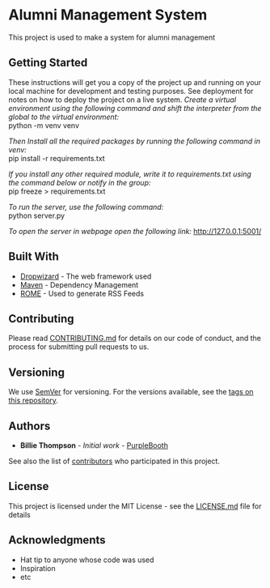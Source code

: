 # Alumni Management System

This project is used to make a system for alumni management

## Getting Started

These instructions will get you a copy of the project up and running on your local machine for development and testing purposes. See deployment for notes on how to deploy the project on a live system.
*Create a virtual environment using the following command and shift the interpreter from the global to the virtual environment:*  
python -m venv venv

*Then Install all the required packages by running the following command in venv:*  
pip install -r requirements.txt

*If you install any other required module, write it to requirements.txt using the command below or notify in the group:*  
pip freeze > requirements.txt

*To run the server, use the following command:*  
python server.py

*To open the server in webpage open the following link:*
http://127.0.0.1:5001/

## Built With

* [Dropwizard](http://www.dropwizard.io/1.0.2/docs/) - The web framework used
* [Maven](https://maven.apache.org/) - Dependency Management
* [ROME](https://rometools.github.io/rome/) - Used to generate RSS Feeds

## Contributing

Please read [CONTRIBUTING.md](https://gist.github.com/PurpleBooth/b24679402957c63ec426) for details on our code of conduct, and the process for submitting pull requests to us.

## Versioning

We use [SemVer](http://semver.org/) for versioning. For the versions available, see the [tags on this repository](https://github.com/your/project/tags). 

## Authors

* **Billie Thompson** - *Initial work* - [PurpleBooth](https://github.com/PurpleBooth)

See also the list of [contributors](https://github.com/your/project/contributors) who participated in this project.

## License

This project is licensed under the MIT License - see the [LICENSE.md](LICENSE.md) file for details

## Acknowledgments

* Hat tip to anyone whose code was used
* Inspiration
* etc
